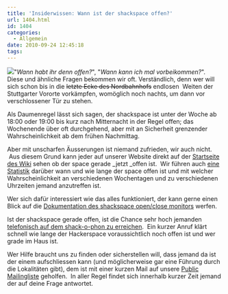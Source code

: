 ```yaml
---
title: 'Insiderwissen: Wann ist der shackspace offen?'
url: 1404.html
id: 1404
categories:
  - Allgemein
date: 2010-09-24 12:45:18
tags:
---
```


[![](https://blog.shackspace.de/gallery/var/thumbs/shack.media/3rd-party/opendoor.jpg?m=1285325076)](https://blog.shackspace.de/gallery/index.php/shack-media/3rd-party/opendoor)"_Wann habt ihr denn offen?_", "_Wann kann ich mal vorbeikommen?_". Diese und ähnliche Fragen bekommen wir oft. Verständlich, denn wer will sich schon bis in die <del>letzte Ecke des Nordbahnhofs</del> endlosen  Weiten der Stuttgarter Vororte vorkämpfen, womöglich noch nachts, um dann vor verschlossener Tür zu stehen.

Als Daumenregel lässt sich sagen, der shackspace ist unter der Woche ab 18:00 oder 19:00 bis kurz nach Mitternacht in der Regel offen; das Wochenende über oft durchgehend, aber mit an Sicherheit grenzender Wahrscheinlichkeit ab dem frühen Nachmittag.

Aber mit unscharfen Äusserungen ist niemand zufrieden, wir auch nicht.  Aus diesem Grund kann jeder auf unserer Website direkt auf der [Startseite des Wiki](https://blog.shackspace.de/wiki/doku.php) sehen ob der space gerade _jetzt _offen ist.  Wir führen auch [eine Statistik](https://blog.shackspace.de/wiki/doku.php?id=sopenstats) darüber wann und wie lange der space offen ist und mit welcher Wahrscheinlichkeit an verschiedenen Wochentagen und zu verschiedenen Uhrzeiten jemand anzutreffen ist.

Wer sich dafür interessiert wie das alles funktioniert, der kann gerne einen Blick auf die [Dokumentation des shackspace open/close monitors](https://blog.shackspace.de/wiki/doku.php?id=shack_open_close_monitor) werfen.

Ist der shackspace gerade offen, ist die Chance sehr hoch jemanden [telefonisch auf dem shack-o-phon zu erreichen](https://blog.shackspace.de/?page_id=3143).  Ein kurzer Anruf klärt schnell wie lange der Hackerspace voraussichtlich noch offen ist und wer grade im Haus ist.

Wer Hilfe braucht uns zu finden oder sicherstellen will, dass jemand da ist der einem aufschliessen kann (und möglicherweise gar eine Führung durch die Lokalitäten gibt), dem ist mit einer kurzen Mail auf unsere [Public Mailingliste](https://lists.shackspace.de/mailman/listinfo/public) geholfen.  In aller Regel findet sich innerhalb kurzer Zeit jemand der auf deine Frage antwortet.
